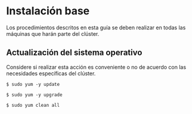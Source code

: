# Instalación base

Los procedimientos descritos en esta guía se deben realizar en todas las máquinas que harán parte del clúster.

## Actualización del sistema operativo

Considere si realizar esta acción es conveniente o no de acuerdo con las necesidades específicas del clúster.

```
$ sudo yum -y update

$ sudo yum -y upgrade

$ sudo yum clean all
```

